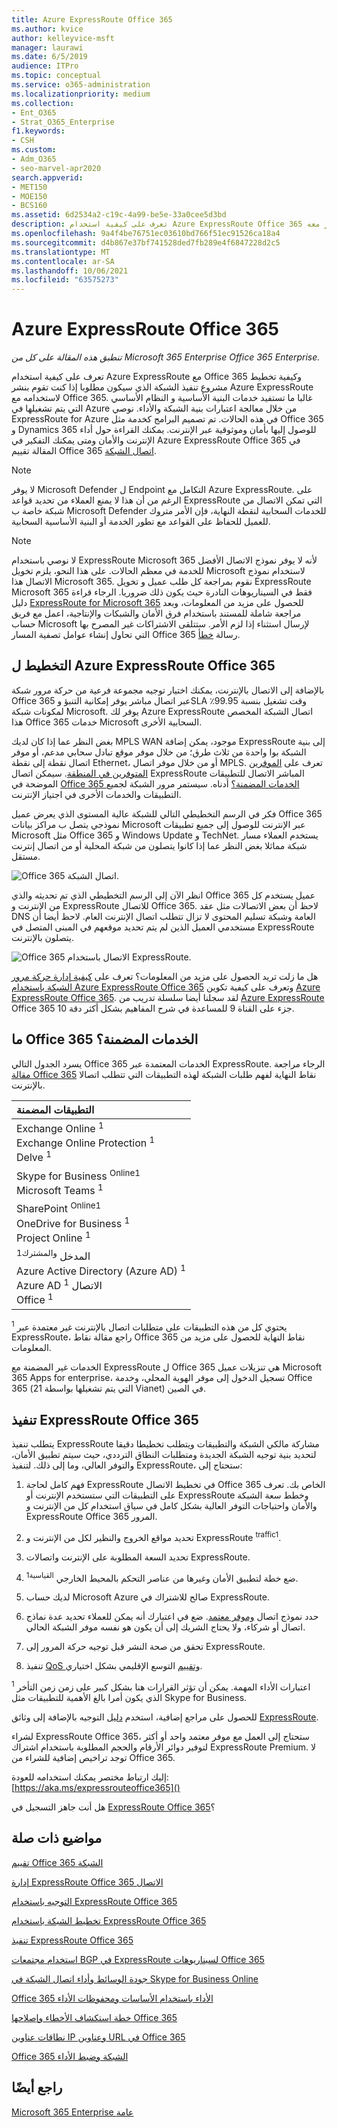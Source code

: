 ```yaml
---
title: Azure ExpressRoute Office 365
ms.author: kvice
author: kelleyvice-msft
manager: laurawi
ms.date: 6/5/2019
audience: ITPro
ms.topic: conceptual
ms.service: o365-administration
ms.localizationpriority: medium
ms.collection:
- Ent_O365
- Strat_O365_Enterprise
f1.keywords:
- CSH
ms.custom:
- Adm_O365
- seo-marvel-apr2020
search.appverid:
- MET150
- MOE150
- BCS160
ms.assetid: 6d2534a2-c19c-4a99-be5e-33a0cee5d3bd
description: تعرف على كيفية استخدام Azure ExpressRoute Office 365 تخطيط مشروع تنفيذ الشبكة إذا كنت تقوم بالنشر معه.
ms.openlocfilehash: 9a4f4be76751ec03610bd766f51ec91526ca18a4
ms.sourcegitcommit: d4b867e37bf741528ded7fb289e4f6847228d2c5
ms.translationtype: MT
ms.contentlocale: ar-SA
ms.lasthandoff: 10/06/2021
ms.locfileid: "63575273"
---
```

# <a name="azure-expressroute-for-office-365"></a>Azure ExpressRoute Office 365

*تنطبق هذه المقالة على كل من Microsoft 365 Enterprise Office 365 Enterprise.*

تعرف على كيفية استخدام Azure ExpressRoute مع Office 365 وكيفية تخطيط مشروع تنفيذ الشبكة الذي سيكون مطلوبا إذا كنت تقوم بنشر Azure ExpressRoute لاستخدامه مع Office 365. غالبا ما تستفيد خدمات البنية الأساسية و النظام الأساسي التي يتم تشغيلها في Azure من خلال معالجة اعتبارات بنية الشبكة والأداء. نوصي ExpressRoute for Azure في هذه الحالات. تم تصميم البرامج كخدمة مثل Office 365 و Dynamics 365 للوصول إليها بأمان وموثوقية عبر الإنترنت. يمكنك القراءة حول أداء الإنترنت والأمان ومتى يمكنك التفكير في Azure ExpressRoute Office 365 في المقالة تقييم Office 365 [اتصال الشبكة](assessing-network-connectivity.md).

> [!NOTE]
> لا يوفر Microsoft Defender ل Endpoint التكامل مع Azure ExpressRoute. على الرغم من أن هذا لا يمنع العملاء من تحديد قواعد ExpressRoute التي تمكن الاتصال من شبكة خاصة ب Microsoft Defender للخدمات السحابية لنقطة النهاية، فإن الأمر متروك للعميل للحفاظ على القواعد مع تطور الخدمة أو البنية الأساسية السحابية.

> [!NOTE]
> لا نوصي باستخدام ExpressRoute Microsoft 365 لأنه لا يوفر نموذج الاتصال الأفضل للخدمة في معظم الحالات. على هذا النحو، يلزم تخويل Microsoft لاستخدام نموذج الاتصال هذا Microsoft 365. نقوم بمراجعة كل طلب عميل و تخويل ExpressRoute Microsoft 365 فقط في السيناريوهات النادرة حيث يكون ذلك ضروريا. الرجاء قراءة دليل [ExpressRoute for Microsoft 365](https://aka.ms/erguide) للحصول على مزيد من المعلومات، وبعد مراجعة شاملة للمستند باستخدام فرق الأمان والشبكات والإنتاجية، اعمل مع فريق حساب Microsoft لإرسال استثناء إذا لزم الأمر. ستتلقى الاشتراكات غير المصرح بها التي تحاول إنشاء عوامل تصفية المسار Office 365 رسالة [خطأ](https://support.microsoft.com/kb/3181709).

## <a name="planning-azure-expressroute-for-office-365"></a>التخطيط ل Azure ExpressRoute Office 365

بالإضافة إلى الاتصال بالإنترنت، يمكنك اختيار توجيه مجموعة فرعية من حركة مرور شبكة Office 365 عبر اتصال مباشر يوفر إمكانية التنبؤ وSLA وقت تشغيل بنسبة 99.95٪ لمكونات شبكة Microsoft. يوفر لك Azure ExpressRoute اتصال الشبكة المخصص هذا Office 365 خدمات Microsoft السحابية الأخرى.

بغض النظر عما إذا كان لديك MPLS WAN موجود، يمكن إضافة ExpressRoute إلى بنية الشبكة بوا واحدة من ثلاث طرق؛ من خلال موفر موقع تبادل سحابي مدعم، أو موفر اتصال نقطة إلى نقطة Ethernet، أو من خلال موفر اتصال MPLS. تعرف على [الموفرين المتوفرين في المنطقة](/azure/expressroute/expressroute-locations). سيمكن اتصال ExpressRoute المباشر الاتصال للتطبيقات الموضحة في [Office 365 الخدمات المضمنة؟](azure-expressroute.md#BKMK_WhatDoIGet) أدناه. سيستمر مرور الشبكة لجميع التطبيقات والخدمات الأخرى في اجتياز الإنترنت.

فكر في الرسم التخطيطي التالي للشبكة عالية المستوى الذي يعرض عميل Office 365 نموذجي يتصل ب مراكز بيانات Microsoft عبر الإنترنت للوصول إلى جميع تطبيقات Microsoft مثل Office 365 و Windows Update و TechNet. يستخدم العملاء مسار شبكة مماثلا بغض النظر عما إذا كانوا يتصلون من شبكة المحلية أو من اتصال إنترنت مستقل.

![Office 365 اتصال الشبكة.](../media/9d8bc622-4a38-4a3b-a0f3-68657712d460.png)

انظر الآن إلى الرسم التخطيطي الذي تم تحديثه والذي Office 365 عميل يستخدم كل من الإنترنت و ExpressRoute للاتصال Office 365. لاحظ أن بعض الاتصالات مثل عقد DNS العامة وشبكة تسليم المحتوى لا تزال تتطلب اتصال الإنترنت العام. لاحظ أيضا أن مستخدمي العميل الذين لم يتم تحديد موقعهم في المبنى المتصل في ExpressRoute يتصلون بالإنترنت.

![Office 365 الاتصال باستخدام ExpressRoute.](../media/251788c4-0937-4584-9b2c-df08e11611fc.png)

هل ما زلت تريد الحصول على مزيد من المعلومات؟ تعرف على [كيفية إدارة حركة مرور الشبكة باستخدام Azure ExpressRoute Office 365](https://support.office.com/article/e1da26c6-2d39-4379-af6f-4da213218408) وتعرف على كيفية تكوين [Azure ExpressRoute Office 365](/azure/expressroute/expressroute-faqs). لقد سجلنا أيضا سلسلة تدريب من [Azure ExpressRoute](https://channel9.msdn.com/series/aer) Office 365 10 جزء على القناة 9 للمساعدة في شرح المفاهيم بشكل أكثر دقة.

## <a name="what-office-365-services-are-included"></a>ما Office 365 الخدمات المضمنة؟
<a name="BKMK_WhatDoIGet"> </a>

يسرد الجدول التالي Office 365 الخدمات المعتمدة عبر ExpressRoute. الرجاء مراجعة [مقالة Office 365](./urls-and-ip-address-ranges.md) نقاط النهاية لفهم طلبات الشبكة لهذه التطبيقات التي تتطلب اتصالا بالإنترنت.

| التطبيقات المضمنة |
|:-----|
|Exchange Online <sup>1</sup> <br/> Exchange Online Protection <sup>1</sup> <br/> Delve <sup>1</sup> <br/> |
|Skype for Business <sup>Online1</sup> <br/> Microsoft Teams <sup>1</sup> <br/> |
|SharePoint <sup>Online1</sup> <br/> OneDrive for Business <sup>1</sup> <br/> Project Online <sup>1</sup> <br/> |
|المدخل <sup>والمشترك1</sup> <br/> Azure Active Directory (Azure AD) <sup>1</sup> <br/> Azure AD الاتصال <sup>1</sup> <br/> Office <sup>1</sup> <br/> |

<sup>1</sup> يحتوي كل من هذه التطبيقات على متطلبات اتصال بالإنترنت غير معتمدة عبر ExpressRoute، راجع مقالة [](./urls-and-ip-address-ranges.md) نقاط Office 365 نقاط النهاية للحصول على مزيد من المعلومات.

الخدمات غير المضمنة مع ExpressRoute ل Office 365 هي تنزيلات عميل Microsoft 365 Apps for enterprise، تسجيل الدخول إلى موفر الهوية المحلي، وخدمة Office 365 (التي يتم تشغيلها بواسطة 21 Vianet) في الصين.

## <a name="implementing-expressroute-for-office-365"></a>تنفيذ ExpressRoute Office 365

يتطلب تنفيذ ExpressRoute مشاركة مالكي الشبكة والتطبيقات ويتطلب تخطيطا دقيقا لتحديد بنية توجيه الشبكة الجديدة [](https://support.office.com/article/e1da26c6-2d39-4379-af6f-4da213218408)ومتطلبات النطاق الترددي، حيث سيتم تطبيق الأمان، والتوفر العالي، وما إلى ذلك. لتنفيذ ExpressRoute، ستحتاج إلى:

1. فهم كامل لحاجة ExpressRoute في تخطيط الاتصال Office 365 الخاص بك. تعرف على التطبيقات التي ستستخدم الإنترنت أو ExpressRoute وخطط سعة الشبكة والأمان واحتياجات التوفر العالية بشكل كامل في سياق استخدام كل من الإنترنت و ExpressRoute Office 365 المرور.

2. تحديد مواقع الخروج والنظير لكل من الإنترنت و ExpressRoute <sup>traffic1</sup>.

3. تحديد السعة المطلوبة على الإنترنت واتصالات ExpressRoute.

4. ضع خطة لتطبيق الأمان وغيرها من عناصر التحكم بالمحيط الخارجي <sup>القياسية1</sup>.

5. لديك حساب Microsoft Azure صالح للاشتراك في ExpressRoute.

6. حدد نموذج اتصال [وموفر معتمد](/azure/expressroute/expressroute-locations). ضع في اعتبارك أنه يمكن للعملاء تحديد عدة نماذج اتصال أو شركاء، ولا يحتاج الشريك إلى أن يكون هو نفسه موفر الشبكة الحالي.

7. تحقق من صحة النشر قبل توجيه حركة المرور إلى ExpressRoute.

8. تنفيذ [QoS وتقييم](https://support.office.com/article/ExpressRoute-and-QoS-in-Skype-for-Business-Online-20c654da-30ee-4e4f-a764-8b7d8844431d) التوسع الإقليمي بشكل اختياري.

<sup>1</sup> اعتبارات الأداء المهمة. يمكن أن تؤثر القرارات هنا بشكل كبير على زمن زمن التأخر الذي يكون أمرا بالغ الأهمية للتطبيقات مثل Skype for Business.

للحصول على مراجع إضافية، استخدم [دليل](https://support.office.com/article/Routing-with-ExpressRoute-for-Office-365-e1da26c6-2d39-4379-af6f-4da213218408) التوجيه بالإضافة إلى وثائق [ExpressRoute](/azure/expressroute/expressroute-introduction).

لشراء ExpressRoute Office 365، ستحتاج إلى العمل مع موفر معتمد واحد أو أكثر لتوفير دوائر الأرقام والحجم [](/azure/expressroute/expressroute-locations) المطلوبة باستخدام اشتراك ExpressRoute Premium. لا توجد تراخيص إضافية للشراء من Office 365.

إليك ارتباط مختصر يمكنك استخدامه للعودة: [https://aka.ms/expressrouteoffice365]()

هل أنت جاهز التسجيل في [ExpressRoute Office 365](https://aka.ms/ert)؟

## <a name="related-topics"></a>مواضيع ذات صلة

[تقييم Office 365 الشبكة](assessing-network-connectivity.md)

[إدارة ExpressRoute Office 365 الاتصال](managing-expressroute-for-connectivity.md)

[التوجيه باستخدام ExpressRoute Office 365](routing-with-expressroute.md)

[تخطيط الشبكة باستخدام ExpressRoute Office 365](network-planning-with-expressroute.md)

[تنفيذ ExpressRoute Office 365](implementing-expressroute.md)

[استخدام مجتمعات BGP في ExpressRoute لسيناريوهات Office 365](bgp-communities-in-expressroute.md)

[جودة الوسائط وأداء اتصال الشبكة في Skype for Business Online](https://support.office.com/article/5fe3e01b-34cf-44e0-b897-b0b2a83f0917)

[Office 365 الأداء باستخدام الأساسات ومحفوظات الأداء](performance-tuning-using-baselines-and-history.md)

[خطة استكشاف الأخطاء وإصلاحها Office 365](performance-troubleshooting-plan.md)

[نطاقات عناوين IP وعناوين URL في Office 365](urls-and-ip-address-ranges.md)

[Office 365 الشبكة وضبط الأداء](network-planning-and-performance.md)

## <a name="see-also"></a>راجع أيضًا

[Microsoft 365 Enterprise عامة](microsoft-365-overview.md)
